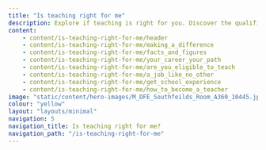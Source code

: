 ```yaml
---
title: "Is teaching right for me"
description: Explore if teaching is right for you. Discover the qualifications you need to train to teach and read stories from real life teachers.
content:
    - content/is-teaching-right-for-me/header
    - content/is-teaching-right-for-me/making_a_difference
    - content/is-teaching-right-for-me/facts_and_figures
    - content/is-teaching-right-for-me/your_career_your_path
    - content/is-teaching-right-for-me/are_you_eligible_to_teach
    - content/is-teaching-right-for-me/a_job_like_no_other
    - content/is-teaching-right-for-me/get_school_experience
    - content/is-teaching-right-for-me/how_to_become_a_teacher
image: "static/content/hero-images/M_DFE_Southfeilds_Room_A360_10445.jpg"
colour: "yellow"
layout: "layouts/minimal"
navigation: 5
navigation_title: Is teaching right for me?
navigation_path: "/is-teaching-right-for-me"
---
```

